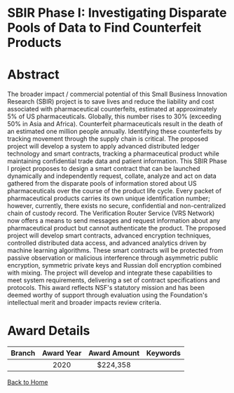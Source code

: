 
SBIR Phase I: Investigating Disparate Pools of Data to Find Counterfeit Products
================================================================================

# Abstract


The broader impact / commercial potential of this Small Business Innovation Research (SBIR) project is to save lives and reduce the liability and cost associated with pharmaceutical counterfeits, estimated at approximately 5% of US pharmaceuticals. Globally, this number rises to 30% (exceeding 50% in Asia and Africa). Counterfeit pharmaceuticals result in the death of an estimated one million people annually. Identifying these counterfeits by tracking movement through the supply chain is critical. The proposed project will develop a system to apply advanced distributed ledger technology and smart contracts, tracking a pharmaceutical product while maintaining confidential trade data and patient information. This SBIR Phase I project proposes to design a smart contract that can be launched dynamically and independently request, collate, analyze and act on data gathered from the disparate pools of information stored about US pharmaceuticals over the course of the product life cycle. Every packet of pharmaceutical products carries its own unique identification number; however, currently, there exists no secure, confidential and non-centralized chain of custody record. The Verification Router Service (VRS Network) now offers a means to send messages and request information about any pharmaceutical product but cannot authenticate the product. The proposed project will develop smart contracts, advanced encryption techniques, controlled distributed data access, and advanced analytics driven by machine learning algorithms. These smart contracts will be protected from passive observation or malicious interference through asymmetric public encryption, symmetric private keys and Russian doll encryption combined with mixing. The project will develop and integrate these capabilities to meet system requirements, delivering a set of contract specifications and protocols. This award reflects NSF's statutory mission and has been deemed worthy of support through evaluation using the Foundation's intellectual merit and broader impacts review criteria.  

# Award Details

|Branch|Award Year|Award Amount|Keywords|
| :---: | :---: | :---: | :---: |
||2020|$224,358||
  
  


[Back to Home](https://github.com/chrischow/dod_sbir_awards#540)